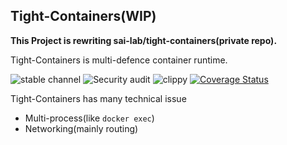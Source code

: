 ## Tight-Containers(WIP)

**This Project is rewriting sai-lab/tight-containers(private repo).**

Tight-Containers is multi-defence container runtime.

![stable channel](https://github.com/guni1192/tight-containers/workflows/stable%20channel/badge.svg)
![Security audit](https://github.com/guni1192/tight-containers/workflows/Security%20audit/badge.svg)
![clippy](https://github.com/guni1192/tight-containers/workflows/clippy/badge.svg)
[![Coverage Status](https://coveralls.io/repos/github/guni1192/tight-containers/badge.svg?branch=master?service=github)](https://coveralls.io/github/guni1192/tight-containers?branch=master)

Tight-Containers has many technical issue
- Multi-process(like `docker exec`)
- Networking(mainly routing)
